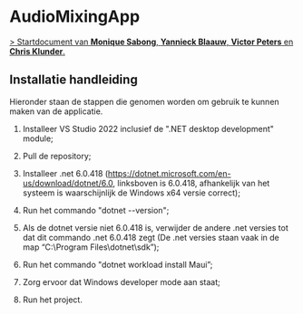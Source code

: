# AudioMixingApp

[> Startdocument van **Monique Sabong**, **Yannieck Blaauw**, **Victor Peters** en **Chris Klunder**.](./documents/STARTDOCUMENT.md)

## Installatie handleiding
Hieronder staan de stappen die genomen worden om gebruik te kunnen maken van de applicatie.

1. Installeer VS Studio 2022 inclusief de ".NET desktop development" module;

2. Pull de repository;

3. Installeer .net 6.0.418 (https://dotnet.microsoft.com/en-us/download/dotnet/6.0, linksboven is 6.0.418, afhankelijk van het systeem is waarschijnlijk de Windows x64 versie correct);

4. Run het commando "dotnet --version";

5. Als de dotnet versie niet 6.0.418 is, verwijder de andere .net versies tot dat dit commando .net 6.0.418 zegt (De .net versies staan vaak in de map “C:\Program Files\dotnet\sdk”);

6. Run het commando "dotnet workload install Maui”;

7. Zorg ervoor dat Windows developer mode aan staat;

8. Run het project.
